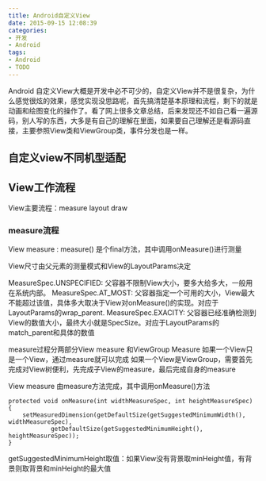 ```yaml
---
title: Android自定义View
date: 2015-09-15 12:08:39
categories:
- 开发
- Android
tags:
- Android
- TODO
---
```

Android 自定义View大概是开发中必不可少的，自定义View并不是很复杂，为什么感觉很炫的效果，感觉实现没思路呢，首先搞清楚基本原理和流程，剩下的就是动画和绘图变化的操作了。看了网上很多文章总结，后来发现还不如自己看一遍源码，别人写的东西，大多是有自己的理解在里面，如果要自己理解还是看源码直接，主要参照View类和ViewGroup类，事件分发也是一样。

<!--more-->


## 自定义view不同机型适配


## View工作流程
View主要流程：measure layout draw

### measure流程
View measure : measure() 是个final方法，其中调用onMeasure()进行测量

View尺寸由父元素的测量模式和View的LayoutParams决定

MeasureSpec.UNSPECIFIED: 父容器不限制View大小，要多大给多大，一般用在系统内部。
MeasureSpec.AT_MOST: 父容器指定一个可用的大小，View最大不能超过该值，具体多大取决于View对onMeasure()的实现。对应于LayoutParams的wrap_parent.
MeasureSpec.EXACITY: 父容器已经准确检测到View的数值大小，最终大小就是SpecSize。对应于LayoutParams的match_parent和具体的数值

measure过程分两部分View measure 和ViewGroup Measure
如果一个View只是一个View，通过measure就可以完成
如果一个View是ViewGroup，需要首先完成对View树便利，先完成子View的measure，最后完成自身的measure

View measure 由measure方法完成，其中调用onMeasure()方法
```
protected void onMeasure(int widthMeasureSpec, int heightMeasureSpec) {
    setMeasuredDimension(getDefaultSize(getSuggestedMinimumWidth(), widthMeasureSpec),
            getDefaultSize(getSuggestedMinimumHeight(), heightMeasureSpec));
}
```
getSuggestedMinimumHeight取值：如果View没有背景取minHeight值，有背景则取背景和minHeight的最大值
